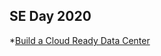 
## SE Day 2020


 *[Build a Cloud Ready Data Center](https://drive.google.com/file/d/1Mz7BfRj_HrVtJWam7TKAesLsWDFZuOgN/view?usp=sharing)
  
